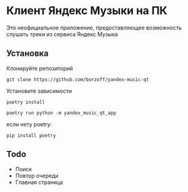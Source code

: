 # Клиент Яндекс Музыки на ПК
Это неофициальное приложение, предоставляющее возможность слушать треки из сервиса Яндекс Музыка

## Установка

Клонируйте репозиторий
```code
git clone https://github.com/borzoff/yandex-music-qt
```
Установите зависимости
```shell
poetry install
```
```shell
poetry run python -m yandex_music_qt_app
```
если нету poetry:
```shell
pip install poetry
```

## Todo
- Поиск
- Повтор очереди
- Главная страница
